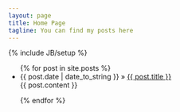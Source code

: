 ```yaml
---
layout: page
title: Home Page
tagline: You can find my posts here
---
```

{% include JB/setup %}


<ul class="posts">
  {% for post in site.posts %}
    <li><span>{{ post.date | date_to_string }}</span> &raquo; <a href="{{ BASE_PATH }}{{ post.url }}">{{ post.title }}</a></li>
    <div class="content">
        {{ post.content }}
    </div>

  {% endfor %}
</ul>

